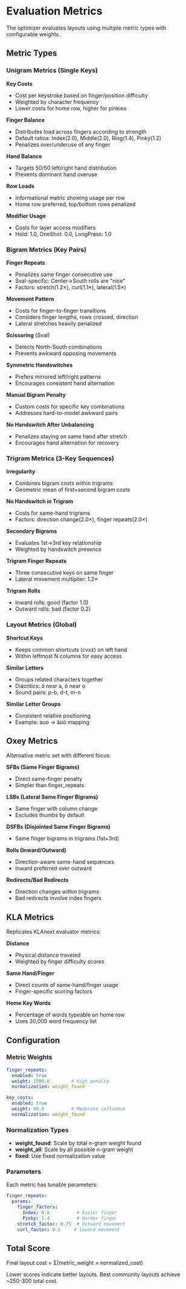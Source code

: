 # Evaluation Metrics

The optimizer evaluates layouts using multiple metric types with configurable weights.

## Metric Types

### Unigram Metrics (Single Keys)

**Key Costs**
- Cost per keystroke based on finger/position difficulty
- Weighted by character frequency
- Lower costs for home row, higher for pinkies

**Finger Balance**
- Distributes load across fingers according to strength
- Default ratios: Index(2.0), Middle(2.0), Ring(1.4), Pinky(1.2)
- Penalizes over/underuse of any finger

**Hand Balance** 
- Targets 50/50 left/right hand distribution
- Prevents dominant hand overuse

**Row Loads**
- Informational metric showing usage per row
- Home row preferred, top/bottom rows penalized

**Modifier Usage**
- Costs for layer access modifiers
- Hold: 1.0, OneShot: 0.0, LongPress: 1.0

### Bigram Metrics (Key Pairs)

**Finger Repeats**
- Penalizes same finger consecutive use
- Sval-specific: Center→South rolls are "nice"
- Factors: stretch(1.2×), curl(1.1×), lateral(1.5×)

**Movement Pattern**
- Costs for finger-to-finger transitions
- Considers finger lengths, rows crossed, direction
- Lateral stretches heavily penalized

**Scissoring** (Sval)
- Detects North-South combinations
- Prevents awkward opposing movements

**Symmetric Handswitches**
- Prefers mirrored left/right patterns
- Encourages consistent hand alternation

**Manual Bigram Penalty**
- Custom costs for specific key combinations
- Addresses hard-to-model awkward pairs

**No Handswitch After Unbalancing**
- Penalizes staying on same hand after stretch
- Encourages hand alternation for recovery

### Trigram Metrics (3-Key Sequences)

**Irregularity**
- Combines bigram costs within trigrams
- Geometric mean of first+second bigram costs

**No Handswitch in Trigram**
- Costs for same-hand trigrams
- Factors: direction change(2.0×), finger repeats(2.0×)

**Secondary Bigrams**
- Evaluates 1st→3rd key relationship
- Weighted by handswitch presence

**Trigram Finger Repeats**
- Three consecutive keys on same finger
- Lateral movement multiplier: 1.2×

**Trigram Rolls**
- Inward rolls: good (factor 1.0)
- Outward rolls: bad (factor 0.2)

### Layout Metrics (Global)

**Shortcut Keys**
- Keeps common shortcuts (cvxz) on left hand
- Within leftmost N columns for easy access

**Similar Letters**
- Groups related characters together
- Diacritics: ä near a, ö near o
- Sound pairs: p-b, d-t, m-n

**Similar Letter Groups**
- Consistent relative positioning
- Example: auo → äüö mapping

## Oxey Metrics

Alternative metric set with different focus:

**SFBs (Same Finger Bigrams)**
- Direct same-finger penalty
- Simpler than finger_repeats

**LSBs (Lateral Same Finger Bigrams)** 
- Same finger with column change
- Excludes thumbs by default

**DSFBs (Disjointed Same Finger Bigrams)**
- Same finger bigrams in trigrams (1st+3rd)

**Rolls (Inward/Outward)**
- Direction-aware same-hand sequences
- Inward preferred over outward

**Redirects/Bad Redirects**
- Direction changes within trigrams
- Bad redirects involve index fingers

## KLA Metrics

Replicates KLAnext evaluator metrics:

**Distance**
- Physical distance traveled
- Weighted by finger difficulty scores

**Same Hand/Finger**
- Direct counts of same-hand/finger usage
- Finger-specific scoring factors

**Home Key Words**
- Percentage of words typeable on home row
- Uses 30,000 word frequency list

## Configuration

### Metric Weights
```yaml
finger_repeats:
  enabled: true
  weight: 1500.0        # High penalty
  normalization: weight_found

key_costs:
  enabled: true  
  weight: 60.0          # Moderate influence
  normalization: weight_found
```

### Normalization Types
- **weight_found**: Scale by total n-gram weight found
- **weight_all**: Scale by all possible n-gram weight  
- **fixed**: Use fixed normalization value

### Parameters
Each metric has tunable parameters:
```yaml
finger_repeats:
  params:
    finger_factors:
      Index: 0.8          # Easier finger
      Pinky: 1.4          # Harder finger
    stretch_factor: 0.75  # Outward movement
    curl_factor: 0.1     # Inward movement
```

## Total Score

Final layout cost = Σ(metric_weight × normalized_cost)

Lower scores indicate better layouts. Best community layouts achieve ~250-300 total cost.